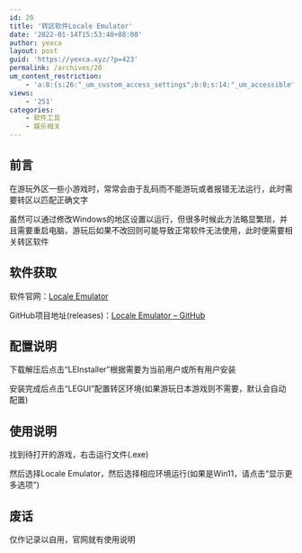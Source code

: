 ```yaml
---
id: 20
title: '转区软件Locale Emulator'
date: '2022-01-14T15:53:40+08:00'
author: yexca
layout: post
guid: 'https://yexca.xyz/?p=423'
permalink: /archives/20
um_content_restriction:
    - 'a:8:{s:26:"_um_custom_access_settings";b:0;s:14:"_um_accessible";i:0;s:28:"_um_access_hide_from_queries";b:0;s:19:"_um_noaccess_action";i:0;s:30:"_um_restrict_by_custom_message";i:0;s:27:"_um_restrict_custom_message";s:0:"";s:19:"_um_access_redirect";i:0;s:23:"_um_access_redirect_url";s:0:"";}'
views:
    - '251'
categories:
    - 软件工具
    - 娱乐相关
---
```


## 前言

在游玩外区一些小游戏时，常常会由于乱码而不能游玩或者报错无法运行，此时需要转区以匹配正确文字

虽然可以通过修改Windows的地区设置以运行，但很多时候此方法略显繁琐，并且需要重启电脑，游玩后如果不改回则可能导致正常软件无法使用，此时便需要相关转区软件

## 软件获取

软件官网：[Locale Emulator](https://xupefei.github.io/Locale-Emulator/)

GitHub项目地址(releases)：[Locale Emulator – GitHub](https://github.com/xupefei/Locale-Emulator/releases)

## 配置说明

下载解压后点击“LEInstaller”根据需要为当前用户或所有用户安装

安装完成后点击“LEGUI”配置转区环境(如果游玩日本游戏则不需要，默认会自动配置)

## 使用说明

找到待打开的游戏，右击运行文件(.exe)

然后选择Locale Emulator，然后选择相应环境运行(如果是Win11，请点击“显示更多选项”)

## 废话

仅作记录以自用，官网就有使用说明